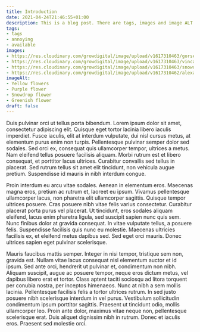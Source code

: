 ```yaml
---
title: Introduction
date: 2021-04-24T21:46:55+01:00
description: This is a blog post. There are tags, images and image ALT text in the Front Matter
tags: 
- tags
- annoying
- available
images: 
- https://res.cloudinary.com/growdigital/image/upload/v1617310463/gorse-210401.jpg
- https://res.cloudinary.com/growdigital/image/upload/v1617310463/vinca-minor-210401.jpg
- https://res.cloudinary.com/growdigital/image/upload/v1617310463/snowdrop-210401.jpg
- https://res.cloudinary.com/growdigital/image/upload/v1617310462/alexanders-flower-210401.jpg
imageAlt:
- Yellow flowers
- Purple flower
- Snowdrop flower
- Greenish flower
draft: false
---
```


Duis pulvinar orci ut tellus porta bibendum. Lorem ipsum dolor sit amet, consectetur adipiscing elit. Quisque eget tortor lacinia libero iaculis imperdiet. Fusce iaculis, elit at interdum vulputate, dui nisl cursus metus, at elementum purus enim non turpis. Pellentesque pulvinar semper dolor sed sodales. Sed orci ex, consequat quis ullamcorper tempor, ultrices a metus. Nam eleifend tellus posuere facilisis aliquam. Morbi rutrum est et libero consequat, et porttitor lacus ultrices. Curabitur convallis sed tellus in placerat. Sed rutrum tellus sit amet elit tincidunt, non vehicula augue pretium. Suspendisse id mauris in nibh interdum congue.

Proin interdum eu arcu vitae sodales. Aenean in elementum eros. Maecenas magna eros, pretium ac rutrum et, laoreet eu ipsum. Vivamus pellentesque ullamcorper lacus, non pharetra elit ullamcorper sagittis. Quisque tempor ultrices posuere. Cras posuere nibh vitae felis varius consectetur. Curabitur placerat porta purus vel placerat. Ut tincidunt, eros sodales aliquam eleifend, lacus enim pharetra ligula, sed suscipit sapien nunc quis sem. Nunc finibus dolor at gravida consequat. In vitae vulputate tellus, a posuere felis. Suspendisse facilisis quis nunc eu molestie. Maecenas ultricies facilisis ex, et eleifend metus dapibus sed. Sed eget orci mauris. Donec ultrices sapien eget pulvinar scelerisque.

Mauris faucibus mattis semper. Integer in nisi tempor, tristique sem non, gravida est. Nullam vitae lacus consequat nisl elementum auctor et id ipsum. Sed ante orci, hendrerit ut pulvinar et, condimentum non nibh. Aliquam suscipit, augue ac posuere tempor, neque eros dictum metus, vel dapibus libero erat et tortor. Class aptent taciti sociosqu ad litora torquent per conubia nostra, per inceptos himenaeos. Nunc at nibh a sem mollis lacinia. Pellentesque facilisis felis a tortor ultrices rutrum. In sed justo posuere nibh scelerisque interdum in vel purus. Vestibulum sollicitudin condimentum ipsum porttitor sagittis. Praesent ut tincidunt odio, mollis ullamcorper leo. Proin ante dolor, maximus vitae neque non, pellentesque scelerisque erat. Duis aliquet dignissim nibh in rutrum. Donec et iaculis eros. Praesent sed molestie orci.
